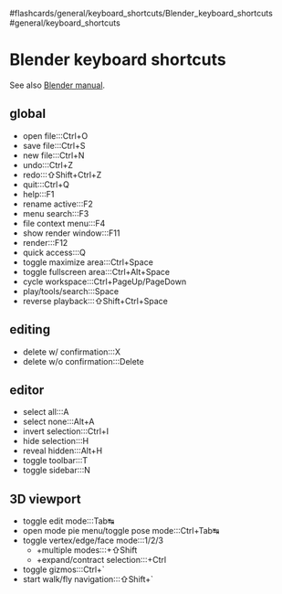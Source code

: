 #flashcards/general/keyboard_shortcuts/Blender_keyboard_shortcuts #general/keyboard_shortcuts

# Blender keyboard shortcuts

See also [Blender manual](https://docs.blender.org/manual/en/dev/interface/keymap/blender_default.html).

## global

- open file:::Ctrl+O <!--SR:!2023-03-11,46,295!2023-03-12,46,296-->
- save file:::Ctrl+S <!--SR:!2023-01-30,17,296!2023-01-28,15,296-->
- new file:::Ctrl+N <!--SR:!2023-02-03,16,250!2023-03-08,43,296-->
- undo:::Ctrl+Z <!--SR:!2023-01-26,13,270!2023-03-08,43,296-->
- redo:::⇧Shift+Ctrl+Z <!--SR:!2023-03-05,40,290!2023-02-02,15,256-->
- quit:::Ctrl+Q <!--SR:!2023-03-06,41,290!2023-02-06,20,276-->
- help:::F1 <!--SR:!2023-03-05,42,290!2023-01-26,13,270-->
- rename active:::F2 <!--SR:!2023-02-11,22,256!2023-02-02,13,236-->
- menu search:::F3 <!--SR:!2023-03-02,36,276!2023-01-26,13,276-->
- file context menu:::F4 <!--SR:!2023-01-31,15,250!2023-02-11,20,276-->
- show render window:::F11 <!--SR:!2023-02-01,12,255!2023-02-03,14,256-->
- render:::F12 <!--SR:!2023-02-19,28,276!2023-03-07,42,296-->
- quick access:::Q <!--SR:!2023-02-08,19,250!2023-01-31,11,250-->
- toggle maximize area:::Ctrl+Space <!--SR:!2023-01-29,4,170!2023-02-09,20,256-->
- toggle fullscreen area:::Ctrl+Alt+Space <!--SR:!2023-02-04,11,190!2023-02-05,12,196-->
- cycle workspace:::Ctrl+PageUp/PageDown <!--SR:!2023-01-28,4,250!2023-02-27,33,276-->
- play/tools/search:::Space <!--SR:!2023-03-03,37,276!2023-01-26,13,276-->
- reverse playback:::⇧Shift+Ctrl+Space <!--SR:!2023-02-04,17,250!2023-01-31,11,255-->

## editing

- delete w/ confirmation:::X <!--SR:!2023-02-28,37,290!2023-03-01,38,296-->
- delete w/o confirmation:::Delete <!--SR:!2023-02-25,34,290!2023-01-26,13,276-->

## editor

- select all:::A <!--SR:!2023-02-06,17,256!2023-01-26,13,276-->
- select none:::Alt+A <!--SR:!2023-02-04,17,256!2023-02-10,21,256-->
- invert selection:::Ctrl+I <!--SR:!2023-02-09,20,250!2023-02-20,29,276-->
- hide selection:::H <!--SR:!2023-02-01,10,230!2023-02-26,33,270-->
- reveal hidden:::Alt+H <!--SR:!2023-02-12,23,250!2023-02-17,24,256-->
- toggle toolbar:::T <!--SR:!2023-03-04,39,290!2023-02-25,32,276-->
- toggle sidebar:::N <!--SR:!2023-02-10,21,256!2023-02-05,14,236-->

## 3D viewport

- toggle edit mode:::Tab↹ <!--SR:!2023-02-28,34,270!2023-01-29,16,296-->
- open mode pie menu/toggle pose mode:::Ctrl+Tab↹ <!--SR:!2023-01-30,14,256!2023-02-01,10,236-->
- toggle vertex/edge/face mode:::1/2/3 <!--SR:!2023-03-02,39,296!2023-03-09,44,296-->
	- +multiple modes:::+⇧Shift <!--SR:!2023-02-19,28,270!2023-01-30,17,296-->
	- +expand/contract selection:::+Ctrl <!--SR:!2023-02-20,29,276!2023-02-04,17,256-->
- toggle gizmos:::Ctrl+\` <!--SR:!2023-02-07,18,250!2023-02-14,23,256-->
- start walk/fly navigation:::⇧Shift+\` <!--SR:!2023-02-18,27,270!2023-01-26,4,175-->
